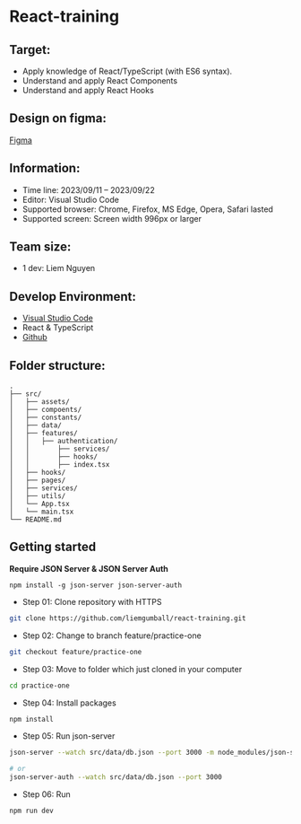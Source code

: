 # React-training

## Target:

-   Apply knowledge of React/TypeScript (with ES6 syntax).
-   Understand and apply React Components
-   Understand and apply React Hooks

## Design on figma:

[Figma](https://www.figma.com/file/IOcRRwJGcAWrGZaHUp3F7p/React-practice?type=design&node-id=1%3A63&mode=dev)

## Information:

-   Time line: 2023/09/11 – 2023/09/22
-   Editor: Visual Studio Code
-   Supported browser: Chrome, Firefox, MS Edge, Opera, Safari lasted
-   Supported screen: Screen width 996px or larger

## Team size:

-   1 dev: Liem Nguyen

## Develop Environment:

-   [Visual Studio Code](https://code.visualstudio.com/)
-   React & TypeScript
-   [Github](https://github.com/)

## Folder structure:

```
.
├── src/
│   ├── assets/
│   ├── compoents/
│   ├── constants/
│   ├── data/
│   ├── features/
│   │   ├── authentication/
│   │       ├── services/
│   │       ├── hooks/
│   │       ├── index.tsx
│   ├── hooks/
│   ├── pages/
│   ├── services/
│   ├── utils/
│   └── App.tsx
│   └── main.tsx
└── README.md
```

## Getting started

**Require JSON Server & JSON Server Auth**

```
npm install -g json-server json-server-auth
```

-   Step 01: Clone repository with HTTPS

```bash
git clone https://github.com/liemgumball/react-training.git
```

-   Step 02: Change to branch feature/practice-one

```bash
git checkout feature/practice-one
```

-   Step 03: Move to folder which just cloned in your computer

```bash
cd practice-one
```

-   Step 04: Install packages

```bash
npm install
```

-   Step 05: Run json-server

```bash
json-server --watch src/data/db.json --port 3000 -m node_modules/json-server-auth

# or
json-server-auth --watch src/data/db.json --port 3000
```

-   Step 06: Run

```bash
npm run dev
```
